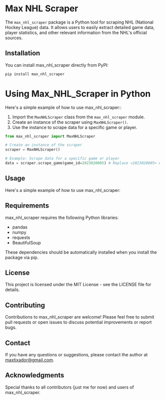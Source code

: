 # Max NHL Scraper

The `max_nhl_scraper` package is a Python tool for scraping NHL (National Hockey League) data. It allows users to easily extract detailed game data, player statistics, and other relevant information from the NHL's official sources.

## Installation

You can install max_nhl_scraper directly from PyPI:

```bash
pip install max_nhl_scraper
```
# Using Max_NHL_Scraper in Python

Here's a simple example of how to use max_nhl_scraper::

1. Import the `MaxNHLScraper` class from the `max_nhl_scraper` module.
2. Create an instance of the scraper using `MaxNHLScraper()`.
3. Use the instance to scrape data for a specific game or player.

```python
from max_nhl_scraper import MaxNHLScraper

# Create an instance of the scraper
scraper = MaxNHLScraper()

# Example: Scrape data for a specific game or player
data = scraper.scrape_game(game_id=2023020005) # Replace <2023020005> with the actual game ID you want to scrape data for.
```

## Usage

Here's a simple example of how to use max_nhl_scraper:

## Requirements

max_nhl_scraper requires the following Python libraries:

- pandas
- numpy
- requests
- BeautifulSoup

These dependencies should be automatically installed when you install the package via pip.

## License
This project is licensed under the MIT License - see the LICENSE file for details.

## Contributing
Contributions to max_nhl_scraper are welcome! Please feel free to submit pull requests or open issues to discuss potential improvements or report bugs.

## Contact
If you have any questions or suggestions, please contact the author at maxtixador@gmail.com.

## Acknowledgments
Special thanks to all contributors (just me for now) and users of max_nhl_scraper.
